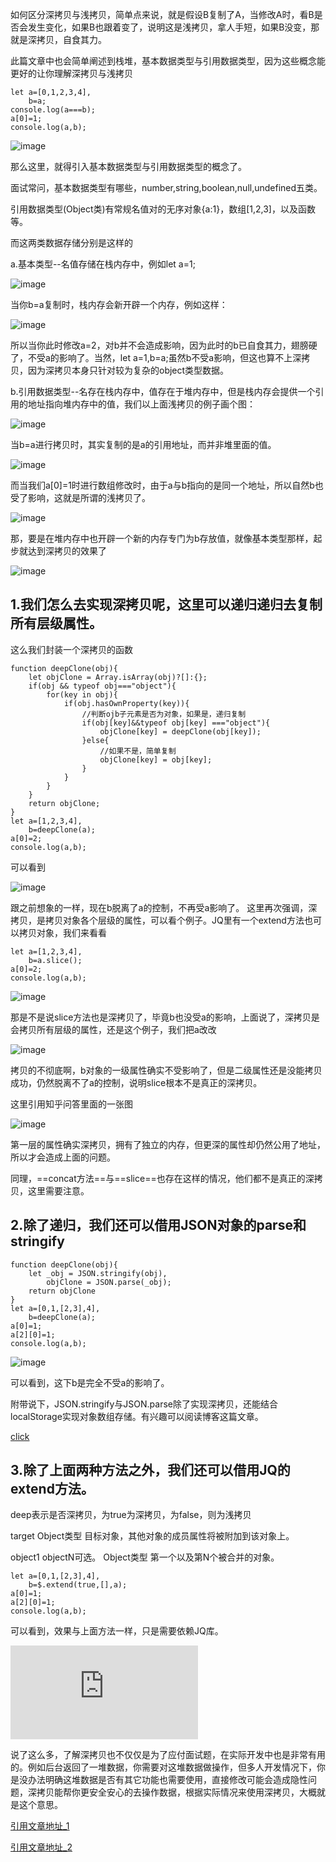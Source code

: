 如何区分深拷贝与浅拷贝，简单点来说，就是假设B复制了A，当修改A时，看B是否会发生变化，如果B也跟着变了，说明这是浅拷贝，拿人手短，如果B没变，那就是深拷贝，自食其力。

此篇文章中也会简单阐述到栈堆，基本数据类型与引用数据类型，因为这些概念能更好的让你理解深拷贝与浅拷贝

```
let a=[0,1,2,3,4],
    b=a;
console.log(a===b);
a[0]=1;
console.log(a,b);
```
![image](https://note.youdao.com/yws/public/resource/bb50e794c49c05e7417f6cdb0b9dfd1f/xmlnote/267D861CC6844B48ADB4374D4022FE2C/7861)

那么这里，就得引入基本数据类型与引用数据类型的概念了。

面试常问，基本数据类型有哪些，number,string,boolean,null,undefined五类。

引用数据类型(Object类)有常规名值对的无序对象{a:1}，数组[1,2,3]，以及函数等。

而这两类数据存储分别是这样的

a.基本类型--名值存储在栈内存中，例如let a=1;

![image](https://note.youdao.com/yws/public/resource/bb50e794c49c05e7417f6cdb0b9dfd1f/xmlnote/91DE1640C1C34B509C05796162598C50/7887)

当你b=a复制时，栈内存会新开辟一个内存，例如这样：

![image](https://note.youdao.com/yws/public/resource/bb50e794c49c05e7417f6cdb0b9dfd1f/xmlnote/A8BE2AECE46F42F9A75478B2BD95AFD9/7885)

所以当你此时修改a=2，对b并不会造成影响，因为此时的b已自食其力，翅膀硬了，不受a的影响了。当然，let a=1,b=a;虽然b不受a影响，但这也算不上深拷贝，因为深拷贝本身只针对较为复杂的object类型数据。

b.引用数据类型--名存在栈内存中，值存在于堆内存中，但是栈内存会提供一个引用的地址指向堆内存中的值，我们以上面浅拷贝的例子画个图：

![image](https://note.youdao.com/yws/public/resource/bb50e794c49c05e7417f6cdb0b9dfd1f/xmlnote/7DD879015B9F43CC8C0D6CAA58936D9A/7890)

当b=a进行拷贝时，其实复制的是a的引用地址，而并非堆里面的值。

![image](https://note.youdao.com/yws/public/resource/bb50e794c49c05e7417f6cdb0b9dfd1f/xmlnote/3064804D4C284577879140EB51E7C990/7884)

而当我们a[0]=1时进行数组修改时，由于a与b指向的是同一个地址，所以自然b也受了影响，这就是所谓的浅拷贝了。

![image](https://note.youdao.com/yws/public/resource/bb50e794c49c05e7417f6cdb0b9dfd1f/xmlnote/0097B194CC424FE29A25D5BCD52F4428/7889)

那，要是在堆内存中也开辟一个新的内存专门为b存放值，就像基本类型那样，起步就达到深拷贝的效果了

![image](https://note.youdao.com/yws/public/resource/bb50e794c49c05e7417f6cdb0b9dfd1f/xmlnote/797BFC658ABF41B68B5F5FB2F66A9FF2/7886)

## 1.我们怎么去实现深拷贝呢，这里可以递归递归去复制所有层级属性。

这么我们封装一个深拷贝的函数
```
function deepClone(obj){
    let objClone = Array.isArray(obj)?[]:{};
    if(obj && typeof obj==="object"){
        for(key in obj){
            if(obj.hasOwnProperty(key)){
                //判断ojb子元素是否为对象，如果是，递归复制
                if(obj[key]&&typeof obj[key] ==="object"){
                    objClone[key] = deepClone(obj[key]);
                }else{
                    //如果不是，简单复制
                    objClone[key] = obj[key];
                }
            }
        }
    }
    return objClone;
}    
let a=[1,2,3,4],
    b=deepClone(a);
a[0]=2;
console.log(a,b);
```
可以看到

![image](https://note.youdao.com/yws/public/resource/bb50e794c49c05e7417f6cdb0b9dfd1f/xmlnote/79AE673E39F5477BA9D67DD47AC130CF/7904)

跟之前想象的一样，现在b脱离了a的控制，不再受a影响了。
这里再次强调，深拷贝，是拷贝对象各个层级的属性，可以看个例子。JQ里有一个extend方法也可以拷贝对象，我们来看看
```
let a=[1,2,3,4],
    b=a.slice();
a[0]=2;
console.log(a,b);
```
![image](https://note.youdao.com/yws/public/resource/bb50e794c49c05e7417f6cdb0b9dfd1f/xmlnote/79AE673E39F5477BA9D67DD47AC130CF/7904)

那是不是说slice方法也是深拷贝了，毕竟b也没受a的影响，上面说了，深拷贝是会拷贝所有层级的属性，还是这个例子，我们把a改改

![image](https://note.youdao.com/yws/public/resource/bb50e794c49c05e7417f6cdb0b9dfd1f/xmlnote/C17C5428D17045359F990A25424EE6F8/7908)

拷贝的不彻底啊，b对象的一级属性确实不受影响了，但是二级属性还是没能拷贝成功，仍然脱离不了a的控制，说明slice根本不是真正的深拷贝。

这里引用知乎问答里面的一张图

![image](https://note.youdao.com/yws/public/resource/bb50e794c49c05e7417f6cdb0b9dfd1f/xmlnote/4ABB220D829A40E3A575D7C73ABA53A1/7888)

第一层的属性确实深拷贝，拥有了独立的内存，但更深的属性却仍然公用了地址，所以才会造成上面的问题。

同理，==concat方法==与==slice==也存在这样的情况，他们都不是真正的深拷贝，这里需要注意。

## 2.除了递归，我们还可以借用JSON对象的parse和stringify
```
function deepClone(obj){
    let _obj = JSON.stringify(obj),
        objClone = JSON.parse(_obj);
    return objClone
}    
let a=[0,1,[2,3],4],
    b=deepClone(a);
a[0]=1;
a[2][0]=1;
console.log(a,b);
```
![image](https://note.youdao.com/yws/public/resource/bb50e794c49c05e7417f6cdb0b9dfd1f/xmlnote/7AD73BE85BEF424387496C6E30990D12/7910)

可以看到，这下b是完全不受a的影响了。

附带说下，JSON.stringify与JSON.parse除了实现深拷贝，还能结合localStorage实现对象数组存储。有兴趣可以阅读博客这篇文章。

[click](https://www.cnblogs.com/echolun/p/9088189.html)

## 3.除了上面两种方法之外，我们还可以借用JQ的extend方法。

deep表示是否深拷贝，为true为深拷贝，为false，则为浅拷贝

target Object类型 目标对象，其他对象的成员属性将被附加到该对象上。

object1  objectN可选。 Object类型 第一个以及第N个被合并的对象。 
```
let a=[0,1,[2,3],4],
    b=$.extend(true,[],a);
a[0]=1;
a[2][0]=1;
console.log(a,b);
```
可以看到，效果与上面方法一样，只是需要依赖JQ库。

![image](https://www.cnblogs.com/echolun/p/9088189.html)

说了这么多，了解深拷贝也不仅仅是为了应付面试题，在实际开发中也是非常有用的。例如后台返回了一堆数据，你需要对这堆数据做操作，但多人开发情况下，你是没办法明确这堆数据是否有其它功能也需要使用，直接修改可能会造成隐性问题，深拷贝能帮你更安全安心的去操作数据，根据实际情况来使用深拷贝，大概就是这个意思。

[引用文章地址_1](https://www.cnblogs.com/echolun/p/7889848.html)

[引用文章地址_2](https://blog.csdn.net/vivian_jay/article/details/58173041)
